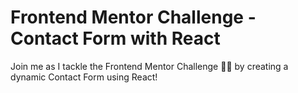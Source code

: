 # Frontend Mentor Challenge - Contact Form with React 

Join me as I tackle the Frontend Mentor Challenge 🚀✨ by creating a dynamic Contact Form using React!
